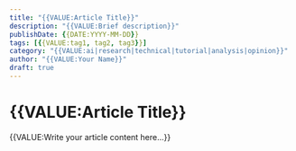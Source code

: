 ```yaml
---
title: "{{VALUE:Article Title}}"
description: "{{VALUE:Brief description}}"
publishDate: {{DATE:YYYY-MM-DD}}
tags: [{{VALUE:tag1, tag2, tag3}}]
category: "{{VALUE:ai|research|technical|tutorial|analysis|opinion}}"
author: "{{VALUE:Your Name}}"
draft: true
---
```


# {{VALUE:Article Title}}

{{VALUE:Write your article content here...}}
